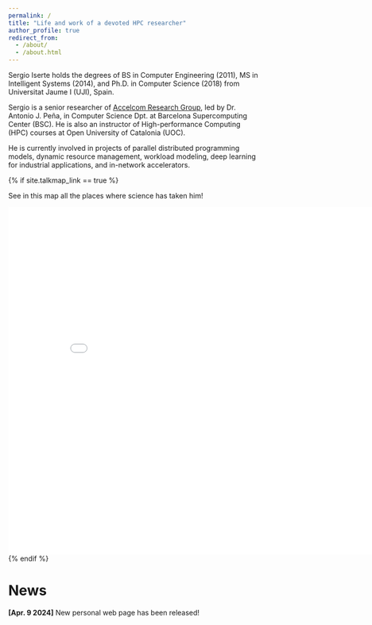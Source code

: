 ```yaml
---
permalink: /
title: "Life and work of a devoted HPC researcher"
author_profile: true
redirect_from: 
  - /about/
  - /about.html
---
```


<p>Sergio Iserte holds the degrees of BS in Computer Engineering (2011), MS in Intelligent Systems (2014), and Ph.D. in Computer Science (2018) from Universitat Jaume I (UJI), Spain. </p>

<p>Sergio is a senior researcher of <a href="https://www.bsc.es/discover-bsc/organisation/scientific-structure/accelerators-and-communications-hpc">Accelcom Research Group</a>, led by Dr. Antonio J. Peña, in Computer Science Dpt. at Barcelona Supercomputing Center (BSC).
He is also an instructor of High-performance Computing (HPC) courses at Open University of Catalonia (UOC).</p>

<p>He is currently involved in projects of parallel distributed programming models, dynamic resource management, workload modeling, deep learning for industrial applications, and in-network accelerators.</p>

{% if site.talkmap_link == true %}
<p>See in this map all the places where science has taken him! </p>
<iframe src="/talkmap/map.html" height="700" width="850" style="border:none;"></iframe>
{% endif %}

News
======
<p><strong>[Apr. 9 2024]</strong> New personal web page has been released!</p>
